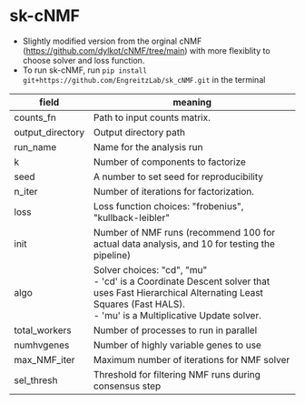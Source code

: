 # sk-cNMF

* Slightly modified version from the orginal cNMF (https://github.com/dylkot/cNMF/tree/main) with more flexiblity to choose solver and loss function. 
* To run sk-cNMF, run `pip install git+https://github.com/EngreitzLab/sk_cNMF.git` in the terminal


| field | meaning |
|---------------|---------------------------|
| counts_fn | Path to input counts matrix. |
| output_directory | Output directory path |
| run_name | Name for the analysis run |
| k | Number of components to factorize |
| seed | A number to set seed for reproducibility |
| n_iter | Number of iterations for factorization. |
| loss | Loss function choices: "frobenius", "kullback-leibler" |
| init | Number of NMF runs (recommend 100 for actual data analysis, and 10 for testing the pipeline) |
| algo | Solver choices: "cd", "mu"<br>- 'cd' is a Coordinate Descent solver that uses Fast Hierarchical Alternating Least Squares (Fast HALS).<br>- 'mu' is a Multiplicative Update solver. |
| total_workers | Number of processes to run in parallel |
| numhvgenes | Number of highly variable genes to use |
| max_NMF_iter | Maximum number of iterations for NMF solver |
| sel_thresh | Threshold for filtering NMF runs during consensus step |

